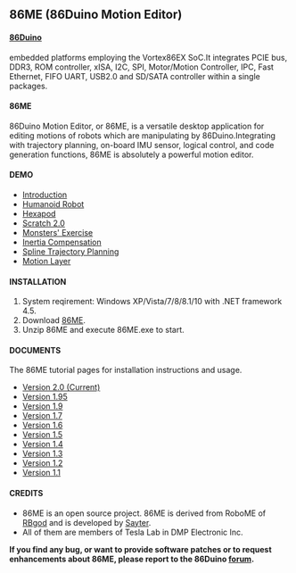 86ME (86Duino Motion Editor)
---------
#### [86Duino](https://github.com/roboard/86Duino) ####

embedded platforms employing the Vortex86EX SoC.It integrates PCIE bus, DDR3, ROM controller, xISA, I2C, SPI, Motor/Motion Controller, IPC, Fast Ethernet, FIFO UART, USB2.0 and SD/SATA controller within a single packages.

#### 86ME ####

86Duino Motion Editor, or 86ME, is a versatile desktop application for editing motions of robots which are manipulating by 86Duino.Integrating with trajectory planning, on-board IMU sensor, logical control, and code generation functions, 86ME is absolutely a powerful motion editor.

#### DEMO ####

* [Introduction](https://www.youtube.com/watch?time_continue=2&v=eAsOgOB40Cw)
* [Humanoid Robot](https://www.youtube.com/watch?v=6u4SSbwz0WE&feature=youtu.be)
* [Hexapod](https://www.youtube.com/watch?v=tW_QmSS2TaY)
* [Scratch 2.0](https://www.youtube.com/watch?v=uGZNbWfPGBg&feature=youtu.be)
* [Monsters' Exercise](https://www.youtube.com/watch?v=s26viFUi5i0&t=)
* [Inertia Compensation](https://www.youtube.com/watch?v=t7VN1pwLyjQ&feature=youtu.be)
* [Spline Trajectory Planning](https://www.youtube.com/watch?v=GgaTg-OY0ag&feature=youtu.be)
* [Motion Layer](https://www.youtube.com/watch?v=RAspvzgU_ZE&feature=youtu.be)

#### INSTALLATION ####

1. System reqirement: Windows XP/Vista/7/8/8.1/10 with .NET framework 4.5.
2. Download [86ME](https://github.com/Sayter99/86ME/releases/download/86ME/86ME_v2.0.zip).
3. Unzip 86ME and execute 86ME.exe to start.

#### DOCUMENTS ####

The 86ME tutorial pages for installation instructions and usage.

* [Version 2.0 (Current)](http://www.86duino.com/index.php?p=11544&lang=TW)
* [Version 1.95](http://www.86duino.com/index.php?p=17740&lang=TW)
* [Version 1.9](http://www.86duino.com/index.php?p=17180&lang=TW)
* [Version 1.7](http://www.86duino.com/index.php?p=15750&lang=TW)
* [Version 1.6](http://www.86duino.com/index.php?p=14738&lang=TW)
* [Version 1.5](http://www.86duino.com/index.php?p=13111&lang=TW)
* [Version 1.4](http://www.86duino.com/index.php?p=12778&lang=TW)
* [Version 1.3](http://www.86duino.com/index.php?p=12646&lang=TW)
* [Version 1.2](http://www.86duino.com/index.php?p=12298&lang=TW)
* [Version 1.1](http://www.86duino.com/index.php?p=11850&lang=TW)

#### CREDITS ####

* 86ME is an open source project. 86ME is derived from RoboME of [RBgod](https://github.com/RoBoardGod/RoBoME) and is developed by [Sayter](sayter@dmp.com.tw).
* All of them are members of Tesla Lab in DMP Electronic Inc.

**If you find any bug, or want to provide software patches or to request enhancements about 86ME, please report to the 86Duino [forum](http://www.86duino.com/?page_id=85).**
